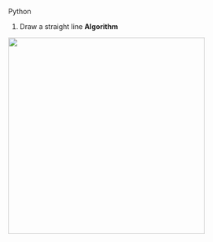 Python
1. Draw a straight line
<strong>Algorithm</strong>
<img src="https://user-images.githubusercontent.com/79833361/194753567-04f8277c-bd09-4fb7-8e96-a9f4af7b40bf.png"  width="400"/>
